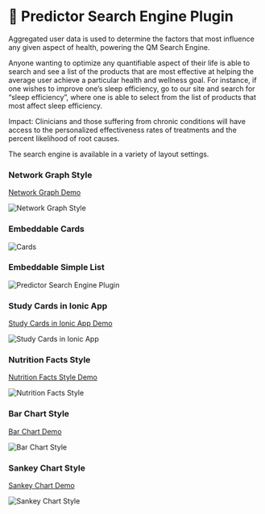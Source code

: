 # 🔎 Predictor Search Engine Plugin

Aggregated user data is used to determine the factors that most influence any given aspect of health, powering the QM Search Engine.

Anyone wanting to optimize any quantifiable aspect of their life is able to search and see a list of the products that are most effective at helping the average user achieve a particular health and wellness goal. For instance, if one wishes to improve one’s sleep efficiency, go to our site and search for “sleep efficiency”, where one is able to select from the list of products that most affect sleep efficiency.

Impact: Clinicians and those suffering from chronic conditions will have access to the personalized effectiveness rates of treatments and the percent likelihood of root causes.

The search engine is available in a variety of layout settings.

### Network Graph Style

[Network Graph Demo](https://app.quantimo.do/variables/Overall%20Mood)

![Network Graph Style](../.gitbook/assets/overall-mood-predictors-network-graph.png)

### Embeddable Cards

![Cards](../.gitbook/assets/predictor-search-cards.PNG)

### Embeddable Simple List

![Predictor Search Engine Plugin](../.gitbook/assets/predictor-search-no-background.PNG)

### Study Cards in Ionic App

[Study Cards in Ionic App Demo](https://web.quantimo.do/dev/src/ionic/src/index.html#/app/predictors/Overall%20Mood)

![Study Cards in Ionic App](../.gitbook/assets/overall-mood-predictors.png)

### Nutrition Facts Style

[Nutrition Facts Style Demo](https://app.quantimo.do/variables/Overall%20Mood)

![Nutrition Facts Style](../.gitbook/assets/mood-predictors-nutrition-facts-style.png)

### Bar Chart Style

[Bar Chart Demo](https://app.quantimo.do/variables/Overall%20Mood)

![Bar Chart Style](../.gitbook/assets/mood-predictors-bar-chart.png)

### Sankey Chart Style

[Sankey Chart Demo](https://app.quantimo.do/variables/Overall%20Mood)

![Sankey Chart Style](../.gitbook/assets/overall-mood-predictors-flow-sankey-chart.png)
